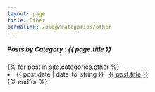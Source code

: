 ```yaml
---
layout: page
title: Other
permalink: /blog/categories/other
---
```

 
<h5> Posts by Category : {{ page.title }} </h5>

<div class="card">
{% for post in site.categories.other %}
 <li class="category-posts"><span>{{ post.date | date_to_string }}</span> &nbsp; <a href="{{ post.url }}">{{ post.title }}</a></li>
{% endfor %}
</div>